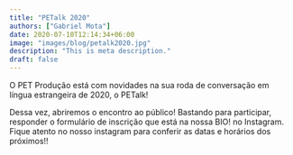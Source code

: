 ```yaml
---
title: "PETalk 2020"
authors: ["Gabriel Mota"]
date: 2020-07-10T12:14:34+06:00
image: "images/blog/petalk2020.jpg"
description: "This is meta description."
draft: false
---
```


O PET Produção está com novidades na sua roda de conversação em língua estrangeira de 2020, o PETalk!

Dessa vez, abriremos o encontro ao público! Bastando para participar, responder o formulário de inscrição que está na nossa BIO! no Instagram. Fique atento no nosso instagram para conferir as datas e horários dos próximos!!






